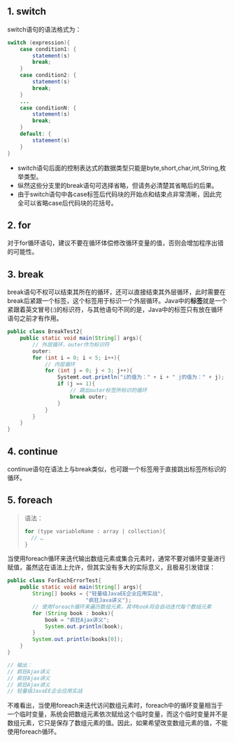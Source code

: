 ## 1. switch

switch语句的语法格式为：

```java
switch (expression){
    case condition1: {
        statement(s)
        break;
    }
    case condition2: {
        statement(s)
        break;
    }
    ...
    case conditionN: {
        statement(s)
        break;
    }
    default: {
        statement(s)
    }
}
```

- switch语句后面的控制表达式的数据类型只能是byte,short,char,int,String,枚举类型。
- 纵然这些分支里的break语句可选择省略，但请务必清楚其省略后的后果。
- 由于switch语句中各case标签后代码块的开始点和结束点非常清晰，因此完全可以省略case后代码块的花括号。

## 2. for

对于for循环语句，建议不要在循环体偿修改循环变量的值，否则会增加程序出错的可能性。

## 3. break

break语句不权可以结束其所在的循环，还可以直接结束其外层循环，此时需要在break后紧跟一个标签，这个标签用于标识一个外层循环。Java中的**标签**就是一个紧跟着英文冒号(:)的标识符，与其他语句不同的是，Java中的标签只有放在循环语句之前才有作用。

```java
public class BreakTest2{
    public static void main(String[] args){
        // 外层循环，outer作为标识符
        outer:
        for (int i = 0; i < 5; i++){
            // 内层循环
            for (int j = 0; j < 3; j++){
                Systemt.out.println("i的值为：" + i + " j的值为：" + j);
                if (j == 1){
                    // 跳出outer标签所标识的循环
                    break outer;
                }
            }
        }
    }
}
```

## 4. continue

continue语句在语法上与break类似，也可跟一个标签用于直接跳出标签所标识的循环。

## 5. foreach

> 语法：
>
> ```java
> for (type variableName : array | collection){
> 	// …
> }
> ```

当使用foreach循环来迭代输出数组元素或集合元素时，通常不要对循环变量进行赋值，虽然这在语法上允许，但其实没有多大的实际意义，且极易引发错误：

```java
public class ForEachErrorTest{
    public static void main(String[] args){
        String[] books = {"轻量级JavaEE企业应用实战",
                         "疯狂Java讲义"};
        // 使用foreach循环来遍历数组元素，其中book将会自动迭代每个数组元素
        for (String book : books){
            book = "疯狂Ajax讲义";
            System.out.println(book);
        }
        System.out.println(books[0]);
    }
}

// 输出：
// 疯狂Ajax讲义
// 疯狂Ajax讲义
// 疯狂Ajax讲义
// 轻量级JavaEE企业应用实战
```



不难看出，当使用foreach来迭代访问数组元素时，foreach中的循环变量相当于一个临时变量，系统会把数组元素依次赋给这个临时变量，而这个临时变量并不是数组元素，它只是保存了数组元素的值。因此，如果希望改变数组元素的值，不能使用foreach循环。